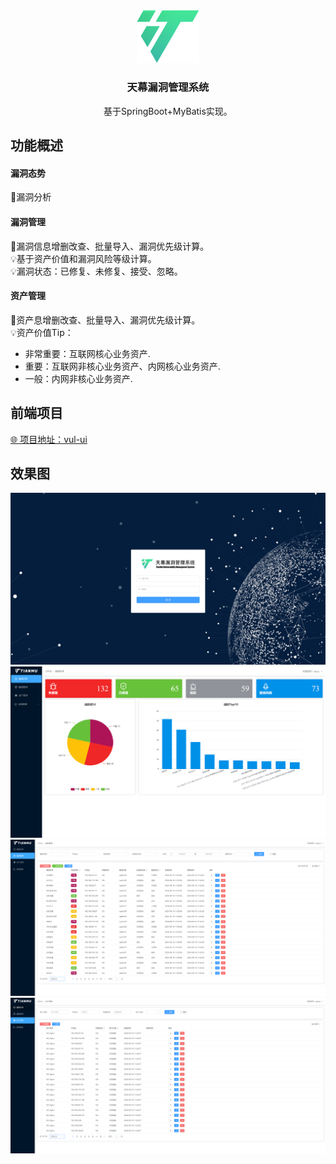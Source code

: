 <div align="center">
  <img width="100" src="https://github.com/liangzaiz666/vul-ui/blob/main/src/assets/icon.png">
  <h3>天幕漏洞管理系统</h3>
  <P>基于SpringBoot+MyBatis实现。</p>
</div>

## 功能概述
#### 漏洞态势
📝漏洞分析
#### 漏洞管理
📝漏洞信息增删改查、批量导入、漏洞优先级计算。<br>
💡基于资产价值和漏洞风险等级计算。<br>
💡漏洞状态：已修复、未修复、接受、忽略。
#### 资产管理
📝资产息增删改查、批量导入、漏洞优先级计算。<br>
💡资产价值Tip：
- 非常重要：互联网核心业务资产.
- 重要：互联网非核心业务资产、内网核心业务资产.
- 一般：内网非核心业务资产.

## 前端项目
[🌐 项目地址：vul-ui](https://github.com/liangzaiz666/vul-ui)

## 效果图
<div align="center">
 <img src="https://github.com/liangzaiz666/vul-ui/blob/main/image/login.png">
 <img src="https://github.com/liangzaiz666/vul-ui/blob/main/image/dashboard.png">
 <img src="https://github.com/liangzaiz666/vul-ui/blob/main/image/vul.png">
 <img src="https://github.com/liangzaiz666/vul-ui/blob/main/image/assets.png">
</div>
